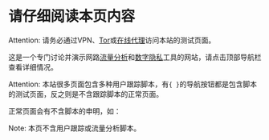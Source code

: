 # 请仔细阅读本页内容

Attention: 请务必通过VPN、[Tor](https://www.torproject.org/download/)或[在线代理](https://hidester.com/proxy/)访问本站的测试页面。

这是一个专门讨论并演示网路[流量分析](pages/analytics.md)和[数字隐私](pages/privacy.md)工具的网站，请点击顶部导航栏查看详细情况。

Attention: 本站很多页面包含多种用户跟踪脚本，有`{ }`的导航按钮都是包含脚本的测试页面，反之则是不含跟踪脚本的正常页面。

正常页面会有不含脚本的申明，如：

Note: 本页不含用户跟踪或流量分析脚本。
